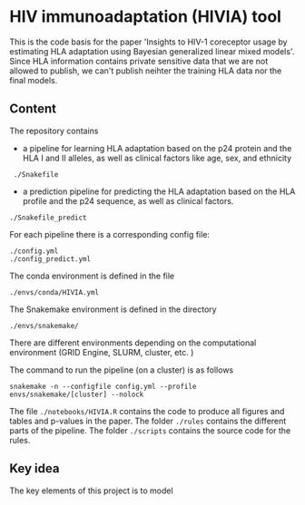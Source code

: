 # HIV immunoadaptation (HIVIA) tool
This is the code basis for the paper 'Insights to HIV-1 coreceptor usage by estimating HLA adaptation using Bayesian generalized linear mixed models'. 
Since HLA information contains private sensitive data that we are not allowed to publish, we can't publish neihter the training HLA data nor the final models. 

## Content
The repository contains
* a pipeline for learning HLA adaptation based on the p24 protein and the HLA I and II alleles, as well as clinical factors like age, sex, and ethnicity 
```
 ./Snakefile
```
 
* a prediction pipeline for predicting the HLA adaptation based on the HLA profile and the p24 sequence, as well as clinical factors. 
```
./Snakefile_predict
```

For each pipeline there is a corresponding config file: 
```
./config.yml
./config_predict.yml
```

The conda environment is defined in the file 
```
./envs/conda/HIVIA.yml
```
The Snakemake environment is defined in the directory
```
./envs/snakemake/
```
There are different environments depending on the computational environment (GRID Engine, SLURM, cluster, etc. )

The command to run the pipeline (on a cluster) is as follows
```
snakemake -n --configfile config.yml --profile envs/snakemake/[cluster] --nolock

```
The file `./notebooks/HIVIA.R` contains the code to produce all figures and tables and p-values in the paper. 
The folder `./rules` contains the different parts of the pipeline. 
The folder `./scripts` contains the source code for the rules. 

## Key idea
The key elements of this project is to model 
